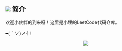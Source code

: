 
## ![](https://github.com/Lxy417165709/myAlgorithm/blob/master/images/jianjie.png)   简介
欢迎小伙伴的到来呀！这里是小埋的LeetCode代码仓库。

━(*｀∀´*)ノ亻!

<center><img src = "https://github.com/Lxy417165709/myAlgorithm/blob/master/images/xiaomai.jpg"></center>
